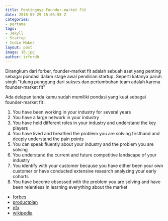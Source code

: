```yaml
---
title: Pentingnya Founder-market Fit
date: 2018-05-29 15:05:55 Z
categories:
- pertama
tags:
- Jekyll
- Startup
- Indie Maker
layout: post
image: 10.jpg
author: irfnrdh
---
```


Dirangkum dari forber, founder-market fit adalah sebuah aset yang penting sebagai pondasi dalam stage awal pendirian startup. Seperti katanya paruh singh "tulung punggung dari sukses dan pertumbuhan team adalah karena founder-market fit"

Ada delapan tanda kamu sudah memiliki pondasi yang kuat sebagai founder-market fit :
1. You have been working in your industry for several years
2. You have a large network in your industry
3. You have held different roles in your industry and understand the key players
4. You have lived and breathed the problem you are solving firsthand and deeply understand the pain points
5. You can speak fluently about your industry and the problem you are solving
6. You understand the current and future competitive landscape of your industry
7. You identify with your customer because you have either been your own customer or have conducted extensive research analyzing your early cohorts
9. You have become obsessed with the problem you are solving and have been relentless in learning everything about the market



- [forbes](https://www.forbes.com/sites/jilliancanning/2020/01/15/the-importance-of-founder-market-fit--how-to-highlight-it-while-fundraising/#5968fd7b7a4d)
- [productplan](https://www.productplan.com/glossary/product-market-fit/)
- [nfx](https://www.nfx.com/post/4-signs-founder-market-fit/)
- [wikipedia](https://en.wikipedia.org/wiki/Product/market_fit)